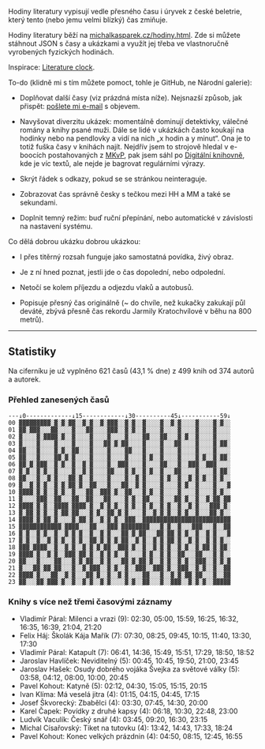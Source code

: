 Hodiny literatury vypisují vedle přesného času i úryvek z české beletrie, který tento (nebo jemu velmi blízký) čas zmiňuje.

Hodiny literatury běží na [michalkasparek.cz/hodiny.html](https://michalkasparek.cz/hodiny.html). Zde si můžete stáhnout JSON s časy a ukázkami a využít jej třeba ve vlastnoručně vyrobených fyzických hodinách.

Inspirace: [Literature clock](https://literature-clock.jenevoldsen.com/).

To-do (klidně mi s tím můžete pomoct, tohle je GitHub, ne Národní galerie):

- Doplňovat další časy (viz prázdná místa níže). Nejsnazší způsob, jak přispět: [pošlete mi e-mail](mailto:michal.kasparek@gmail.com) s objevem.

- Navyšovat diverzitu ukázek: momentálně dominují detektivky, válečné romány a knihy psané muži. Dále se lidé v ukázkách často koukají na hodinky nebo na pendlovky a vidí na nich „x hodin a y minut“. Ona je to totiž fuška časy v knihách najít. Nejdřív jsem to strojově hledal v e-boocích postahovaných z [MKvP](https://www.mlp.cz/cz/katalog-on-line/eknihy/), pak jsem sáhl po [Digitální knihovně](https://www.digitalniknihovna.cz/), kde je víc textů, ale nejde je bagrovat regulárními výrazy. 

- Skrýt řádek s odkazy, pokud se se stránkou neinteraguje.

- Zobrazovat čas správně česky s tečkou mezi HH a MM a také se sekundami.

- Doplnit temný režim: buď ruční přepínání, nebo automatické v závislosti na nastavení systému.

Co dělá dobrou ukázku dobrou ukázkou:

- I přes titěrný rozsah funguje jako samostatná povídka, živý obraz.

- Je z ní hned poznat, jestli jde o čas dopolední, nebo odpolední.

- Netočí se kolem příjezdu a odjezdu vlaků a autobusů.

- Popisuje přesný čas originálně (~ do chvíle, než kukačky zakukají půl deváté, zbývá přesně čas rekordu Jarmily Kratochvílové v běhu na 800 metrů).

***

## Statistiky

Na ciferníku je už vyplněno 621 časů (43,1 % dne) z 499 knih od 374 autorů a autorek.

### Přehled zanesených časů

~~~
---↓0-------------↓15------------↓30----------45↓-----------59↓  
00 ▓▓▓▓▓▓▓▓▓░▓░▓░▓▓░░▓░▓░░▓░▓▓▓░░▓░▓░░▓░░░░▓░░▓░▓░░░░▓░░░░▓░▓░░  
01 ▓▓░▓▓▓░░░▓▓░░░░▓░░░▓▓░░░░▓▓▓░░▓░▓░░▓░░░░▓░░░░▓░░░░▓░░░░▓░░░░  
02 ▓░░░░▓░▓▓▓▓░▓░░▓░░░░▓░░░░▓░░░░▓░░░░▓▓░░░▓▓░░░▓░▓░░▓░░░░▓░░░░  
03 ▓░░░░▓░░░░▓░░░░▓░░░░▓░░░▓▓░▓░▓▓░░░░▓░░░░▓░░░▓▓░░░░▓░░░░▓░▓▓░  
04 ▓▓░░░▓░░░░▓░▓░░▓▓░░░▓░░░░▓░░░░▓▓░░░▓░░░░▓░░░░▓░░░░▓░░░░▓░░░░  
05 ▓▓░░░▓░░░░▓▓░▓░▓░░░░▓░░░░▓░░░░▓░░░░▓░▓░░▓░░░░▓░░░░▓░▓░░▓░▓▓░  
06 ▓▓░▓░▓▓▓░░▓░▓░░▓░░▓░▓░░░░▓░░▓▓▓░░░░▓░░░░▓▓░░░▓░░▓▓▓░░▓▓▓░░░░  
07 ▓░▓░░▓░▓░░▓░░░░▓░░▓░▓░░░░▓▓░░░▓░▓░░▓░▓░░▓░░░▓▓░░░░▓░░░░▓░▓▓░  
08 ▓▓░░░▓░░▓░▓░░░▓▓░▓░░▓░░░░▓░░░░▓░░▓░▓░░░░▓░▓░░▓░░▓░▓░▓░░▓░▓░░  
09 ▓░░▓░▓░▓░░▓░▓░▓▓░▓░░▓▓░░░▓░░░▓▓░░▓░▓░░░░▓░░░░▓░▓░░▓░░░░▓░░░▓  
10 ▓▓▓▓░▓░▓░░▓░▓░░▓░░░▓▓░░▓▓▓░▓░░▓▓░░░▓░▓░░▓░░░░▓░░░░▓░░░░▓░▓░░  
11 ▓░░░░▓▓▓░░▓▓░░░▓▓░░▓▓░░░▓▓░░░░▓░▓░░▓▓░░░▓░░░▓▓░▓░░▓░░▓░▓▓░▓▓  
12 ▓▓▓▓░▓░▓░░▓▓▓▓░▓▓▓▓░▓░░▓░▓░▓░░▓░▓░░▓░▓░░▓░▓░░▓░░▓░▓░░░▓▓▓░▓░  
13 ▓░▓▓░▓░▓░░▓░▓▓░▓▓░░░▓░▓░░▓▓░▓░▓░░░░▓░░▓░▓░▓░░▓░▓░░▓░░░▓▓░▓░░  
14 ▓▓▓▓░▓░▓▓░▓░░░░▓░▓▓░▓░░▓░▓░▓░░▓▓▓░░▓▓▓▓▓▓▓▓▓▓▓▓▓▓▓▓▓▓▓▓▓▓▓▓▓  
15 ▓▓▓▓▓▓▓▓▓▓▓▓░▓▓▓▓░░░▓▓░░░▓▓▓░▓▓▓▓▓▓▓▓░░░▓░▓░░▓░░░▓▓▓░░░▓░░▓▓  
16 ▓░▓░░▓░▓░░▓░░▓░▓░▓░░▓░░▓░▓░░░▓▓░▓░▓▓░░░▓▓░▓▓░▓░▓░░▓░░▓░▓░░░▓  
17 ▓░▓░░▓░░▓░▓░▓░░▓░▓░░▓▓░▓░▓░▓░▓▓░░▓░▓░░▓░▓░▓▓░▓░░▓░▓░░▓░▓░▓░░  
18 ▓▓▓░▓▓▓▓░░▓░░▓░▓░░▓░▓░▓░▓▓░░▓▓▓░▓░░▓░░▓░▓░▓░░▓░▓░░▓░▓▓░▓░▓▓░  
19 ▓▓▓▓░▓░░▓░▓░░▓▓▓░▓▓░▓░░▓░▓░▓░░▓░░░░▓░▓░░▓░▓░░▓▓░░░▓▓░░░▓░▓░░  
20 ▓▓░░░▓░░░░▓▓░░░▓░▓░▓▓░░▓░▓░░░▓▓░▓░▓▓░▓░░▓░▓░░▓░▓░░▓▓▓░░▓░▓░▓  
21 ▓░░░▓▓░▓▓░▓▓░░░▓░░▓░▓▓▓░░▓░▓░░▓░░▓▓▓░░▓▓▓░▓░░▓▓▓░░▓░▓░░▓░░▓▓  
22 ▓▓▓▓░▓░░░▓▓░░▓░▓░░░▓▓░▓░░▓░░▓░▓░░░░▓▓░░░▓░░▓░▓░▓▓░▓▓░░░▓░░▓▓  
23 ▓▓░░░▓▓░▓▓▓░▓░░▓░░▓░▓░░▓░▓░░░░▓░▓░░▓▓░░░▓░░▓▓▓░░▓░▓░▓░░▓▓▓▓▓  
~~~

### Knihy s více než třemi časovými záznamy

- Vladimír Páral: Milenci a vrazi (9): 02:30, 05:00, 15:59, 16:25, 16:32, 16:35, 16:39, 21:04, 21:20
- Felix Háj: Školák Kája Mařík (7): 07:30, 08:25, 09:45, 10:15, 11:40, 13:30, 17:30
- Vladimír Páral: Katapult (7): 06:41, 14:36, 15:49, 15:51, 17:29, 18:50, 18:52
- Jaroslav Havlíček: Neviditelný (5): 00:45, 10:45, 19:50, 21:00, 23:45
- Jaroslav Hašek: Osudy dobrého vojáka Švejka za světové války (5): 03:58, 04:12, 08:00, 10:00, 20:45
- Pavel Kohout: Katyně (5): 02:12, 04:30, 15:05, 15:15, 20:15
- Ivan Klíma: Má veselá jitra (4): 01:15, 04:15, 04:45, 17:15
- Josef Škvorecký: Zbabělci (4): 03:30, 07:45, 14:30, 20:00
- Karel Čapek: Povídky z druhé kapsy (4): 06:18, 10:30, 22:48, 23:00
- Ludvík Vaculík: Český snář (4): 03:45, 09:20, 16:30, 23:15
- Michal Císařovský: Tiket na tutovku (4): 13:42, 14:43, 17:33, 18:24
- Pavel Kohout: Konec velkých prázdnin (4): 04:50, 08:15, 12:45, 16:55
